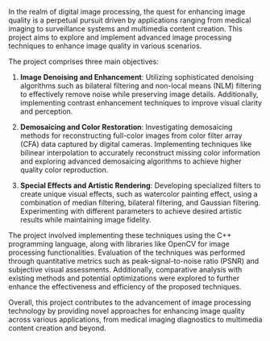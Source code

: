 In the realm of digital image processing, the quest for enhancing image quality is a perpetual pursuit driven by applications ranging from medical imaging to surveillance systems and multimedia content creation. This project aims to explore and implement advanced image processing techniques to enhance image quality in various scenarios.

The project comprises three main objectives:

1. **Image Denoising and Enhancement**: Utilizing sophisticated denoising algorithms such as bilateral filtering and non-local means (NLM) filtering to effectively remove noise while preserving image details. Additionally, implementing contrast enhancement techniques to improve visual clarity and perception.

2. **Demosaicing and Color Restoration**: Investigating demosaicing methods for reconstructing full-color images from color filter array (CFA) data captured by digital cameras. Implementing techniques like bilinear interpolation to accurately reconstruct missing color information and exploring advanced demosaicing algorithms to achieve higher quality color reproduction.

3. **Special Effects and Artistic Rendering**: Developing specialized filters to create unique visual effects, such as watercolor painting effect, using a combination of median filtering, bilateral filtering, and Gaussian filtering. Experimenting with different parameters to achieve desired artistic results while maintaining image fidelity.

The project involved implementing these techniques using the C++ programming language, along with libraries like OpenCV for image processing functionalities. Evaluation of the techniques was performed through quantitative metrics such as peak-signal-to-noise ratio (PSNR) and subjective visual assessments. Additionally, comparative analysis with existing methods and potential optimizations were explored to further enhance the effectiveness and efficiency of the proposed techniques.

Overall, this project contributes to the advancement of image processing technology by providing novel approaches for enhancing image quality across various applications, from medical imaging diagnostics to multimedia content creation and beyond.
